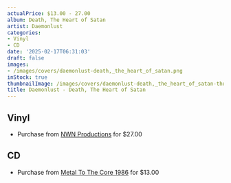 ```yaml
---
actualPrice: $13.00 - 27.00
album: Death, The Heart of Satan
artist: Daemonlust
categories:
- Vinyl
- CD
date: '2025-02-17T06:31:03'
draft: false
images:
- /images/covers/daemonlust-death,_the_heart_of_satan.png
inStock: true
thumbnailImage: /images/covers/daemonlust-death,_the_heart_of_satan-thumb.png
title: Daemonlust - Death, The Heart of Satan
---
```


## Vinyl
* Purchase from [NWN Productions](http://shop.nwnprod.com/index.php?route=product/product&path=75&product_id=60299&sort=pd.name&order=ASC) for $27.00
## CD
* Purchase from [Metal To The Core 1986](https://metaltothecore1986.com/shop/daemonlust-death-the-heart-of-satan-cd/) for $13.00
